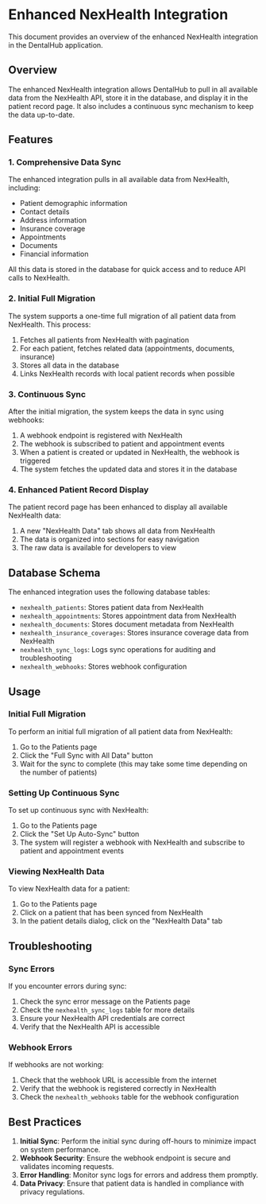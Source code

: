 # Enhanced NexHealth Integration

This document provides an overview of the enhanced NexHealth integration in the DentalHub application.

## Overview

The enhanced NexHealth integration allows DentalHub to pull in all available data from the NexHealth API, store it in the database, and display it in the patient record page. It also includes a continuous sync mechanism to keep the data up-to-date.

## Features

### 1. Comprehensive Data Sync

The enhanced integration pulls in all available data from NexHealth, including:

- Patient demographic information
- Contact details
- Address information
- Insurance coverage
- Appointments
- Documents
- Financial information

All this data is stored in the database for quick access and to reduce API calls to NexHealth.

### 2. Initial Full Migration

The system supports a one-time full migration of all patient data from NexHealth. This process:

1. Fetches all patients from NexHealth with pagination
2. For each patient, fetches related data (appointments, documents, insurance)
3. Stores all data in the database
4. Links NexHealth records with local patient records when possible

### 3. Continuous Sync

After the initial migration, the system keeps the data in sync using webhooks:

1. A webhook endpoint is registered with NexHealth
2. The webhook is subscribed to patient and appointment events
3. When a patient is created or updated in NexHealth, the webhook is triggered
4. The system fetches the updated data and stores it in the database

### 4. Enhanced Patient Record Display

The patient record page has been enhanced to display all available NexHealth data:

1. A new "NexHealth Data" tab shows all data from NexHealth
2. The data is organized into sections for easy navigation
3. The raw data is available for developers to view

## Database Schema

The enhanced integration uses the following database tables:

- `nexhealth_patients`: Stores patient data from NexHealth
- `nexhealth_appointments`: Stores appointment data from NexHealth
- `nexhealth_documents`: Stores document metadata from NexHealth
- `nexhealth_insurance_coverages`: Stores insurance coverage data from NexHealth
- `nexhealth_sync_logs`: Logs sync operations for auditing and troubleshooting
- `nexhealth_webhooks`: Stores webhook configuration

## Usage

### Initial Full Migration

To perform an initial full migration of all patient data from NexHealth:

1. Go to the Patients page
2. Click the "Full Sync with All Data" button
3. Wait for the sync to complete (this may take some time depending on the number of patients)

### Setting Up Continuous Sync

To set up continuous sync with NexHealth:

1. Go to the Patients page
2. Click the "Set Up Auto-Sync" button
3. The system will register a webhook with NexHealth and subscribe to patient and appointment events

### Viewing NexHealth Data

To view NexHealth data for a patient:

1. Go to the Patients page
2. Click on a patient that has been synced from NexHealth
3. In the patient details dialog, click on the "NexHealth Data" tab

## Troubleshooting

### Sync Errors

If you encounter errors during sync:

1. Check the sync error message on the Patients page
2. Check the `nexhealth_sync_logs` table for more details
3. Ensure your NexHealth API credentials are correct
4. Verify that the NexHealth API is accessible

### Webhook Errors

If webhooks are not working:

1. Check that the webhook URL is accessible from the internet
2. Verify that the webhook is registered correctly in NexHealth
3. Check the `nexhealth_webhooks` table for the webhook configuration

## Best Practices

1. **Initial Sync**: Perform the initial sync during off-hours to minimize impact on system performance.
2. **Webhook Security**: Ensure the webhook endpoint is secure and validates incoming requests.
3. **Error Handling**: Monitor sync logs for errors and address them promptly.
4. **Data Privacy**: Ensure that patient data is handled in compliance with privacy regulations.
